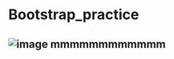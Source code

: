 # Bootstrap_practice
## ![image](https://github.com/user-attachments/assets/128a977e-0ac0-4fa1-9089-13ef1122519d) mmmmmmmmmmmm

 

